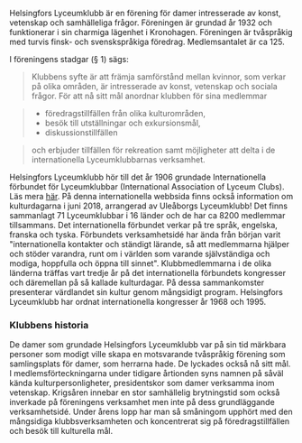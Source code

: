 

  
  

Helsingfors Lyceumklubb är en förening för damer intresserade av konst, vetenskap och samhälleliga frågor. Föreningen är grundad år 1932 och funktionerar i sin charmiga lägenhet i Kronohagen. Föreningen är tvåspråkig med turvis finsk- och svenskspråkiga föredrag. Medlemsantalet är ca 125.

I föreningens stadgar (§ 1) sägs:
>Klubbens syfte är att främja samförstånd mellan kvinnor, som verkar på olika områden, är intresserade av konst, vetenskap och sociala frågor. För att nå sitt mål anordnar klubben för sina medlemmar 

>* föredragstillfällen från olika kulturområden,
>* besök till utställningar och exkursionsmål,
>* diskussionstillfällen

>och erbjuder tillfällen för rekreation samt möjligheter att delta i de internationella Lyceumklubbarnas verksamhet.

Helsingfors Lyceumklubb hör till det år 1906 grundade Internationella förbundet för Lyceumklubbar (International Association of Lyceum Clubs).  Läs mera [här](http://www.lyceumclubs.org/). På denna internationella webbsida finns också information om kulturdagarna i juni 2018, arrangerad av Uleåborgs Lyceumklubb! Det finns sammanlagt 71 Lyceumklubbar i 16 länder och de har ca 8200 medlemmar tillsammans. Det internationella förbundet verkar på tre språk, engelska, franska och tyska. Förbundets verksamhetsidé har ända från början varit "internationella kontakter och ständigt lärande, så att medlemmarna hjälper och stöder varandra, runt om i världen som varande självständiga och modiga, hoppfulla och öppna till sinnet".  Klubbmedlemmarna i de olika länderna träffas vart tredje år på det internationella förbundets kongresser och däremellan på så kallade kulturdagar. På dessa sammankomster presenterar värdlandet sin kultur genom mångsidigt program. Helsingfors Lyceumklubb har ordnat internationella kongresser år 1968 och 1995.


### Klubbens historia

De damer som grundade Helsingfors Lyceumklubb var på sin tid märkbara personer som modigt ville skapa en motsvarande tvåspråkig förening som samlingsplats för damer, som herrarna hade. De lyckades också nå sitt mål. I medlemsförteckningarna under tidigare årtionden syns namnen på såväl kända kulturpersonligheter, presidentskor som damer verksamma inom vetenskap. Krigsåren innebar en stor samhällelig brytningstid som också inverkade på föreningens verksamhet men inte på dess grundläggande verksamhetsidé. Under årens lopp har man så småningom upphört med den mångsidiga klubbsverksamheten och koncentrerat sig på föredragstillfällen och besök till kulturella mål.
